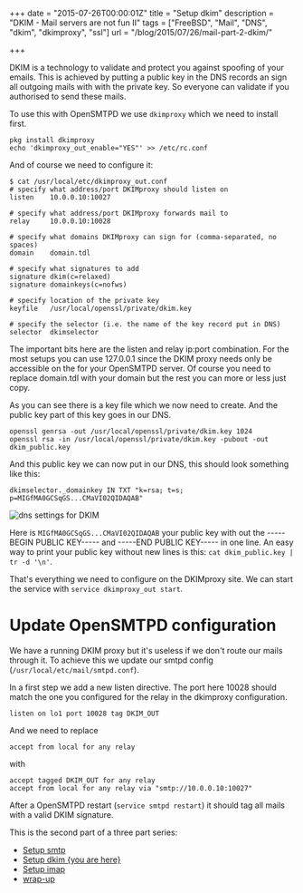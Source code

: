 +++
date = "2015-07-26T00:00:01Z"
title = "Setup dkim"
description = "DKIM - Mail servers are not fun II"
tags = ["FreeBSD", "Mail", "DNS", "dkim", "dkimproxy", "ssl"]
url = "/blog/2015/07/26/mail-part-2-dkim/"

+++

DKIM is a technology to validate and protect you against spoofing of your emails.
This is achieved by putting a public key in the DNS records an sign all outgoing mails
with with the private key. So everyone can validate if you authorised to send these mails.

To use this with OpenSMTPD we use `dkimproxy` which we need to install first.

```
pkg install dkimproxy
echo 'dkimproxy_out_enable="YES"' >> /etc/rc.conf
```

And of course we need to configure it:

```
$ cat /usr/local/etc/dkimproxy_out.conf
# specify what address/port DKIMproxy should listen on
listen    10.0.0.10:10027

# specify what address/port DKIMproxy forwards mail to
relay     10.0.0.10:10028

# specify what domains DKIMproxy can sign for (comma-separated, no spaces)
domain    domain.tdl

# specify what signatures to add
signature dkim(c=relaxed)
signature domainkeys(c=nofws)

# specify location of the private key
keyfile   /usr/local/openssl/private/dkim.key

# specify the selector (i.e. the name of the key record put in DNS)
selector  dkimselector
```

The important bits here are the listen and relay ip:port combination. For 
the most setups you can use 127.0.0.1 since the DKIM proxy needs only be 
accessible on the for your OpenSMTPD server. Of course you need to replace domain.tdl
with your domain but the rest you can more or less just copy.


As you can see there is a key file which we now need to create. 
And the public key part of this key goes in our DNS. 

```
openssl genrsa -out /usr/local/openssl/private/dkim.key 1024
openssl rsa -in /usr/local/openssl/private/dkim.key -pubout -out dkim_public.key
```

And this public key we can now put in our DNS, this should look something like this:

```
dkimselector._domainkey IN TXT "k=rsa; t=s; p=MIGfMA0GCSqGS...CMaVI02QIDAQAB"
```

![dns settings for DKIM](/blog-bilder/2015-07-26-dns-dekim-settings.png)


Here is `MIGfMA0GCSqGS...CMaVI02QIDAQAB` your public key with out the -----BEGIN PUBLIC KEY-----
and -----END PUBLIC KEY----- in one line. An easy way to print your public key without new lines 
is this: `cat dkim_public.key | tr -d '\n'`. 


That's everything we need to configure on the DKIMproxy site. We can start the service with 
`service dkimproxy_out start`.

# Update OpenSMTPD configuration 

We have a running DKIM proxy but it's useless if we don't route our mails through it.
To achieve this we update our smtpd config (`/usr/local/etc/mail/smtpd.conf`).


In a first step we add a new listen directive. The port here 10028 should match 
the one you configured for the relay in the dkimproxy configuration. 

```
listen on lo1 port 10028 tag DKIM_OUT
```


And we need to replace 

```
accept from local for any relay
```

with

```
accept tagged DKIM_OUT for any relay
accept from local for any relay via "smtp://10.0.0.10:10027"
```

After a OpenSMTPD restart (`service smtpd restart`) it should tag all mails with a valid DKIM signature.

This is the second part of a three part series:

* [Setup smtp](/blog/2015/07/26/mail-part-1-setup-smtp-opensmtpd/)
* [Setup dkim {you are here}](/blog/2015/07/26/mail-part-2-dkim/)
* [Setup imap](/blog/2015/07/26/mail-part-3-setup-imap-dovecot/)
* [wrap-up](/blog/2015/07/26/mail-part-4-wrap-up/)
